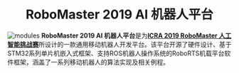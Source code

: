 
<h1 style="text-align:center">RoboMaster 2019 AI 机器人平台</h1>

![modules](https://rm-static.djicdn.com/documents/20758/d4e8eabc0a8161547546323338435301.jpg)
**RoboMaster 2019 AI 机器人平台**是为[**ICRA 2019 RoboMaster 人工智能挑战赛**](https://www.icra2019.org/competitions/dji-robomaster-ai-challenge)所设计的一款通用移动机器人开发平台。该平台开源了硬件设计、基于STM32系列单片机嵌入式框架、支持ROS机器人操作系统的RoboRTS机载平台软件框架，涵盖了一系列移动机器人的算法实现及相关例程。
